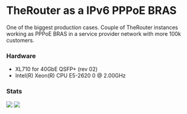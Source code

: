 # TheRouter as a IPv6 PPPoE BRAS

One of the biggest production cases. Couple of TheRouter instances working as PPPoE BRAS in a service provider
network with more 100k customers.
 
### Hardware

 - XL710 for 40GbE QSFP+ (rev 02)
 - Intel(R) Xeon(R) CPU E5-2620 0 @ 2.00GHz 
 
### Stats

<img src="http://therouter.net/images/production/brs_anto/pppoe_01_ng_2_2days.jpg">

<img src="http://therouter.net/images/production/brs_anto/pppoe_01_ng_2_month.jpg">

